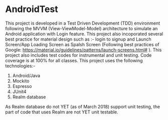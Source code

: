 # AndroidTest
This project is developed in a Test Driven Development (TDD) environment following the MVVM (View-ViewModel-Model) architecture to simulate an Android application with Login feature. 
This project also incoporated several best practice for material design such as :- login to signup and Launch Screen/App Loading Screen as Spalsh Screen (Following best practices of Google: https://material.io/guidelines/patterns/launch-screens.html# ). 
This project also includes test codes for instrumental and unit testing. Code coverage is at 100% for all classes. 
This project uses the following technologies:-
1) Android/Java
2) Mockito
3) Espresso
4) JUnit4
5) Realm database

As Realm database do not YET (as of March 2018) support unit testing, the part of code that uses Realm are not YET unit testable.
